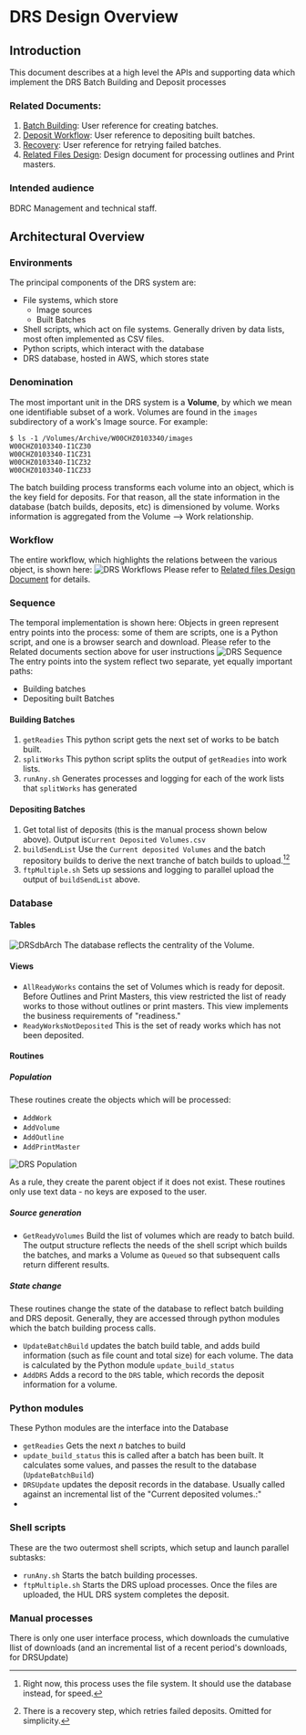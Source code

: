 # DRS Design Overview
## Introduction
This document describes at a high level the APIs and supporting data which implement the DRS Batch Building and Deposit processes
### Related Documents:
1. [Batch Building](BatchBuilding.md): User reference for creating batches.
1. [Deposit Workflow](DepositWorkflow.md): User reference to depositing built batches.
1. [Recovery](Recovery.md): User reference for retrying failed batches.
2. [Related Files Design](RelatedFilesDesign.md): Design document for processing outlines and Print masters.

### Intended audience
BDRC Management and technical staff.

## Architectural Overview
### Environments
The principal components of the DRS system are:
* File systems, which store
	- Image sources
	- Built Batches
* Shell scripts, which act on file systems. Generally driven by data lists, most often implemented as CSV files.
* Python scripts, which interact with the database
* DRS database, hosted in AWS, which stores state

### Denomination
The most important unit in the DRS system is a **Volume**, by which we mean one identifiable subset of a work. Volumes are found in the `images` subdirectory of a work's Image source. For example:

```
$ ls -1 /Volumes/Archive/W00CHZ0103340/images
W00CHZ0103340-I1CZ30
W00CHZ0103340-I1CZ31
W00CHZ0103340-I1CZ32
W00CHZ0103340-I1CZ33
```
The batch building process transforms each volume into an object, which is the key field for deposits.
For that reason, all the state information in the database (batch builds, deposits, etc) is dimensioned by volume. Works information is aggregated from the Volume --> Work relationship.

### Workflow
The entire workflow, which highlights the relations between the various object, is shown here:
![DRS Workflows](images/2018/08/drs-workflows.png)
Please refer to [Related files Design Document](RelatedFilesDesign.md) for details.
### Sequence
The temporal implementation is shown here: Objects in green represent entry points into the process: some of them are scripts, one is a Python script, and one is a browser search and download. Please refer to the Related documents section above for user instructions
![DRS Sequence](images/2018/08/drs-sequence.png)
The entry points into the system reflect two separate, yet equally important paths:
* Building batches
* Depositing built Batches

#### Building Batches
1. `getReadies` This python script gets the next set of works to be batch built.
2. `splitWorks` This python script splits the output of `getReadies` into work lists.
3. `runAny.sh` Generates processes and logging for each of the work lists that `splitWorks` has generated

#### Depositing Batches
1. Get total list of deposits (this is the manual process shown below above). Output is`Current Deposited Volumes.csv`
2. `buildSendList` Use the `Current deposited Volumes` and the batch repository builds to derive the next tranche of batch builds to upload.[^e58abf][^4e8fa9]
3. `ftpMultiple.sh` Sets up sessions and logging to parallel upload the output of `buildSendList` above.


[^e58abf]: Right now, this process uses the file system. It should use the database instead, for speed.

[^4e8fa9]: There is a recovery step, which retries failed deposits. Omitted for simplicity.
### Database
#### Tables
![DRSdbArch](images/2018/08/drsdbarch.png)
The database reflects the centrality of the Volume.
#### Views
* `AllReadyWorks` contains the set of Volumes which is ready for deposit. Before Outlines and Print Masters, this view restricted the list of ready works to those without outlines or print masters. This view implements the business requirements of "readiness."
* `ReadyWorksNotDeposited` This is the set of ready works which has not been deposited.

#### Routines
##### Population
These routines create the objects which will be processed:
* `AddWork`
* `AddVolume`
* `AddOutline`
* `AddPrintMaster`

![DRS Population](images/2018/08/drs-population.png)

As a rule, they create the parent object if it does not exist. These routines only use text data - no keys are exposed to the user.

##### Source generation
* `GetReadyVolumes` Build the list of volumes which are ready to batch build. The output structure reflects the needs of the shell script which builds the batches, and marks a Volume as `Queued` so that subsequent calls return different results.
##### State change
These routines change the state of the database to reflect batch building and DRS deposit. Generally, they are accessed through python modules which the batch building process calls.
* `UpdateBatchBuild` updates the batch build table, and adds build information (such as file count and total size) for each volume. The data is calculated by the Python module `update_build_status`
* `AddDRS` Adds a record to the `DRS` table, which records the deposit information for a volume.

### Python modules
These Python modules are the interface into the Database
* `getReadies` Gets the next _n_ batches to build
* `update_build_status` this is called after a batch has been built. It calculates some values, and passes the result to the database (`UpdateBatchBuild`)
* `DRSUpdate` updates the deposit records in the database. Usually called against an incremental list of the "Current deposited  volumes.:"
*
### Shell scripts
These are the two outermost shell scripts, which setup and launch parallel subtasks:
* `runAny.sh` Starts the batch building processes.
* `ftpMultiple.sh` Starts the DRS upload processes. Once the files are uploaded, the HUL DRS system completes the deposit.

### Manual processes
There is only one user interface process, which downloads the cumulative llist of  downloads (and an incremental list of a recent period's downloads, for DRSUpdate)
